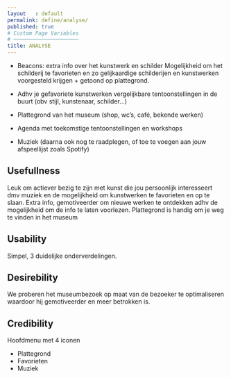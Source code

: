 ```yaml
---
layout   : default
permalink: define/analyse/
published: true
# Custom Page Variables
# ─────────────────────
title: ANALYSE
---
```


- Beacons: extra info over het kunstwerk en schilder
Mogelijkheid om het schilderij te favorieten en zo gelijkaardige schilderijen en kunstwerken voorgesteld krijgen + getoond op plattegrond.
 
- Adhv je gefavoriete kunstwerken vergelijkbare tentoonstellingen in de buurt
(obv stijl, kunstenaar, schilder…)
 
- Plattegrond van het museum (shop, wc’s, café, bekende werken)
 
- Agenda met toekomstige tentoonstellingen en workshops
 
- Muziek (daarna ook nog te raadplegen, of toe te voegen aan jouw afspeellijst zoals Spotify)
  
Usefullness
-----------
 
Leuk om actiever bezig te zijn met kunst die jou persoonlijk interesseert dmv muziek en de mogelijkheid om kunstwerken te favorieten en op te slaan.
Extra info, gemotiveerder om nieuwe werken te ontdekken adhv de mogelijkheid om de info te laten voorlezen.
Plattegrond is handig om je weg te vinden in het museum
 
Usability
----------
 
Simpel, 3 duidelijke onderverdelingen.

 
Desirebility
------------
 
We proberen het museumbezoek op maat van de bezoeker te optimaliseren waardoor hij gemotiveerder en meer betrokken is.
 
Credibility
-----------
 
Hoofdmenu met 4 iconen
   - Plattegrond
   - Favorieten
   - Muziek 
